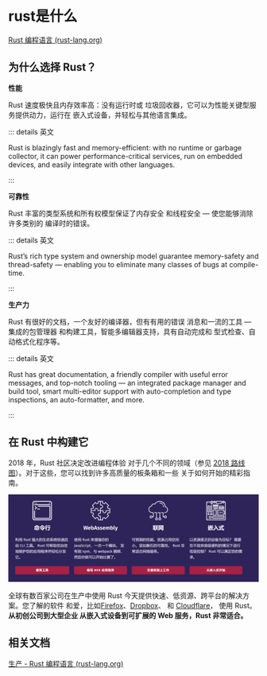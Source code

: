 # rust是什么



[Rust 编程语言 (rust-lang.org)](https://www.rust-lang.org/)

## 为什么选择 Rust？

**性能**

Rust 速度极快且内存效率高：没有运行时或 垃圾回收器，它可以为性能关键型服务提供动力，运行在 嵌入式设备，并轻松与其他语言集成。

::: details 英文

Rust is blazingly fast and memory-efficient: with no runtime or garbage collector, it can power performance-critical services, run on embedded devices, and easily integrate with other languages.

:::

**可靠性**

Rust 丰富的类型系统和所有权模型保证了内存安全 和线程安全 — 使您能够消除许多类别的 编译时的错误。

::: details 英文

Rust’s rich type system and ownership model guarantee memory-safety and thread-safety — enabling you to eliminate many classes of bugs at compile-time.

:::

**生产力**

Rust 有很好的文档，一个友好的编译器，但有有用的错误 消息和一流的工具 — 集成的包管理器 和构建工具，智能多编辑器支持，具有自动完成和 型式检查、自动格式化程序等。

::: details 英文

Rust has great documentation, a friendly compiler with useful error messages, and top-notch tooling — an integrated package manager and build tool, smart multi-editor support with auto-completion and type inspections, an auto-formatter, and more.

:::

## 在 Rust 中构建它

2018 年，Rust 社区决定改进编程体验 对于几个不同的领域（参见 [2018 路线图](https://blog.rust-lang.org/2018/03/12/roadmap.html)）。对于这些，您可以找到许多高质量的板条箱和一些 关于如何开始的精彩指南。

![image-20240514201008243](01rust是什么.assets/image-20240514201008243.png)

全球有数百家公司在生产中使用 Rust 今天提供快速、低资源、跨平台的解决方案。您了解的软件 和爱，比如[Firefox](https://hacks.mozilla.org/2017/08/inside-a-super-fast-css-engine-quantum-css-aka-stylo/)、[Dropbox](https://blogs.dropbox.com/tech/2016/06/lossless-compression-with-brotli/)、 和 [Cloudflare](https://blog.cloudflare.com/cloudflare-workers-as-a-serverless-rust-platform/)， 使用 Rust。**从初创公司到大型企业 从嵌入式设备到可扩展的 Web 服务，Rust 非常适合。**



## 相关文档

[生产 - Rust 编程语言 (rust-lang.org)](https://www.rust-lang.org/production)







